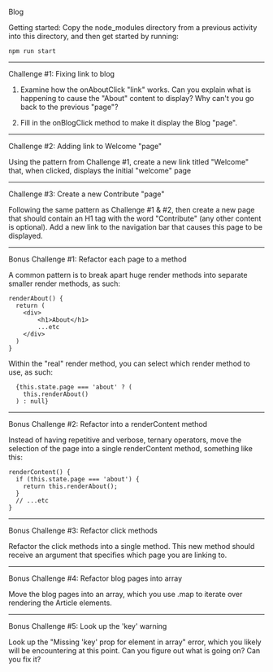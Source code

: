 Blog

Getting started:
Copy the node_modules directory from a previous activity into this
directory, and then get started by running:

    npm run start

----------------------
Challenge #1: Fixing link to blog

1. Examine how the onAboutClick "link" works. Can you explain what is happening
to cause the "About" content to display? Why can't you go back to the previous
"page"?

2. Fill in the onBlogClick method to make it display the Blog "page".


----------------------
Challenge #2: Adding link to Welcome "page"

Using the pattern from Challenge #1, create a new link titled "Welcome" that,
when clicked, displays the initial "welcome" page


----------------------
Challenge #3: Create a new Contribute "page"

Following the same pattern as Challenge #1 & #2, then create a new page
that should contain an H1 tag with the word "Contribute" (any other content
is optional). Add a new link to the navigation bar that causes this page to
be displayed.



----------------------
Bonus Challenge #1: Refactor each page to a method

A common pattern is to break apart huge render methods into separate smaller
render methods, as such:

    renderAbout() {
      return (
        <div>
            <h1>About</h1>
            ...etc
        </div>
      )
    }

Within the "real" render method, you can select which render method to use,
as such:

      {this.state.page === 'about' ? (
        this.renderAbout()
      ) : null}


----------------------
Bonus Challenge #2: Refactor into a renderContent method

Instead of having repetitive and verbose, ternary operators, move the selection
of the page into a single renderContent method, something like this:

    renderContent() {
      if (this.state.page === 'about') {
        return this.renderAbout();
      }
      // ...etc
    }



----------------------
Bonus Challenge #3: Refactor click methods

Refactor the click methods into a single method.  This new method should
receive an argument that specifies which page you are linking to.


----------------------
Bonus Challenge #4: Refactor blog pages into array

Move the blog pages into an array, which you use .map to iterate over rendering
the Article elements.


----------------------
Bonus Challenge #5: Look up the 'key' warning

Look up the "Missing 'key' prop for element in array" error, which you likely
will be encountering at this point. Can you figure out what is going on? Can
you fix it?


